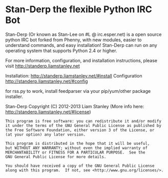 Stan-Derp the flexible Python IRC Bot
=====================================

Stan-Derp (Or known as Stan-Lee on #L @ irc.esper.net) is a open source python IRC bot forked from Phenny, with new modules, easier to understand commands, and easy installation! Stan-Derp can run on any operating system that supports Python 2.4 or higher.

For more information, configuration, and installation instructions, please visit http://standerp.liamstanley.net

Installation: http://standerp.liamstanley.net/#install
Configuration http://standerp.liamstanley.net/#config

for rss.py to work, install feedparser via your pip/yum/other package installer.

Stan-Derp Copyright (C) 2012-2013 Liam Stanley (More info here: http://standerp.liamstanley.net/#license)

    This program is free software: you can redistribute it and/or modify
    it under the terms of the GNU General Public License as published by
    the Free Software Foundation, either version 3 of the License, or
    (at your option) any later version.

    This program is distributed in the hope that it will be useful,
    but WITHOUT ANY WARRANTY; without even the implied warranty of
    MERCHANTABILITY or FITNESS FOR A PARTICULAR PURPOSE.  See the
    GNU General Public License for more details.

    You should have received a copy of the GNU General Public License
    along with this program.  If not, see <http://www.gnu.org/licenses/>.

